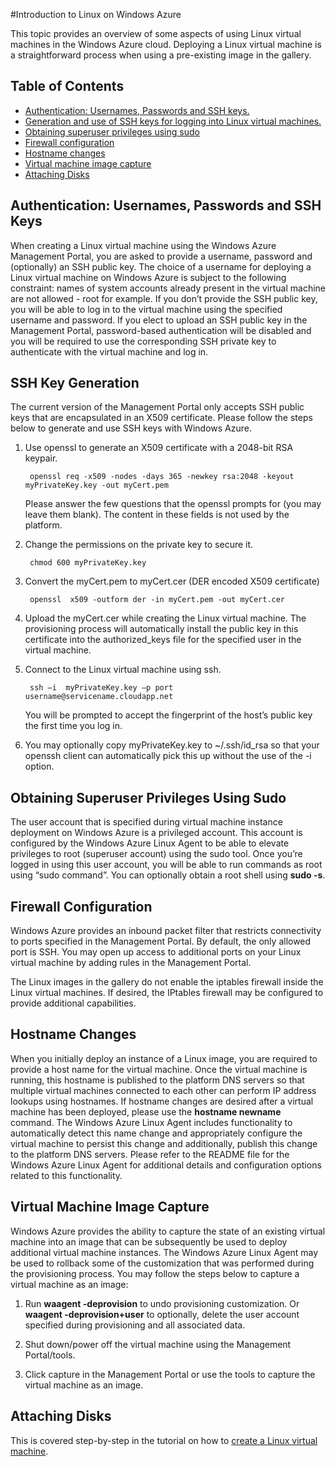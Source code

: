 ﻿<properties linkid="manage-linux-fundamentals-intro-to-linux" urlDisplayName="Intro to Linux" pageTitle="Introduction to Linux in Windows Azure - Windows Azure Tutorial" title="Introduction to Linux in Windows Azure - Windows Azure Tutorial" metaKeywords="Azure Linux vm, Linux vm" description="Learn about using Linux virtual machines on Windows Azure." metaCanonical="" disqusComments="1" umbracoNaviHide="0" />



#Introduction to Linux on Windows Azure

This topic provides an overview of some aspects of using Linux virtual machines in the Windows Azure cloud. Deploying a Linux virtual machine is a straightforward process when using a pre-existing image in the gallery. 

## Table of Contents ##

* [Authentication: Usernames, Passwords and SSH keys.](#authentication)
* [Generation and use of SSH keys for logging into Linux virtual machines.](#keygeneration)
* [Obtaining superuser privileges using sudo](#superuserprivileges)
* [Firewall configuration](#firewallconfiguration)
* [Hostname changes](#hostnamechanges)
* [Virtual machine image capture](#virtualmachine)
* [Attaching Disks](#attachingdisks)

<h2><a id="authentication"></a>Authentication: Usernames, Passwords and SSH Keys </h2>

When creating a Linux virtual machine using the Windows Azure Management Portal, you are asked to provide a username, password and (optionally) an SSH public key. The choice of a username for deploying a Linux virtual machine on Windows Azure is subject to the following constraint: names of system accounts already present in the virtual machine are not allowed - root for example.  If you don’t provide the SSH public key, you will be able to log in to the virtual machine using the specified username and password. If you elect to upload an SSH public key in the Management Portal, password-based authentication will be disabled and you will be required to use the corresponding SSH private key to authenticate with the virtual machine and log in.

<h2><a id="keygeneration"></a>SSH Key Generation </h2>

The current version of the Management Portal only accepts SSH public keys that are encapsulated in an X509 certificate. Please follow the steps below to generate and use SSH keys with Windows Azure.

1. Use openssl to generate an X509 certificate with a 2048-bit RSA keypair.
		
		openssl req -x509 -nodes -days 365 -newkey rsa:2048 -keyout myPrivateKey.key -out myCert.pem

	Please answer the few questions that the openssl prompts for (you may leave them blank). The content in these fields is not used by the platform.

2. Change the permissions on the private key to secure it.

		chmod 600 myPrivateKey.key

3. Convert the  myCert.pem to myCert.cer (DER encoded X509 certificate)

		openssl  x509 -outform der -in myCert.pem -out myCert.cer

4. Upload the myCert.cer while creating the Linux virtual machine. The provisioning process will automatically install the public key in this certificate into the authorized_keys file for the specified user in the virtual machine.

5. Connect to the Linux virtual machine using ssh.

		ssh –i  myPrivateKey.key –p port  username@servicename.cloudapp.net

	You will be prompted to accept the fingerprint of the host’s public key the first time you log in.

6. You may optionally copy myPrivateKey.key to ~/.ssh/id_rsa so that your openssh client can automatically pick this up without the use of the -i option.

<h2><a id="superuserprivileges"></a>Obtaining Superuser Privileges Using Sudo</h2> 

The user account that is specified during virtual machine instance deployment on Windows Azure is a privileged account. This account is configured by the Windows Azure Linux Agent to be able to elevate privileges to root (superuser account) using the sudo tool. Once you’re logged in using this user account, you will be able to run commands as root using “sudo command”. You can optionally obtain a root shell using **sudo -s**.

<h2><a id="firewallconfiguration"></a>Firewall Configuration </h2>

Windows Azure provides an inbound packet filter that restricts connectivity to ports specified in the Management Portal. By default, the only allowed port is SSH. You may open up access to additional ports on your Linux virtual machine by adding rules in the Management Portal.

The Linux images in the gallery do not enable the iptables firewall inside the Linux virtual machines. If desired, the IPtables firewall may be configured to provide additional capabilities.

<h2><a id="hostnamechanges"></a>Hostname Changes </h2>

When you initially deploy an instance of a Linux image, you are required to provide a host name for the virtual machine. Once the virtual machine is running, this hostname is published to the platform DNS servers so that multiple virtual machines connected to each other can perform IP address lookups using hostnames. If hostname changes are desired after a virtual machine has been deployed, please use the **hostname newname** command. The Windows Azure Linux Agent includes functionality to automatically detect this name change and appropriately configure the virtual machine to persist this change and additionally, publish this change to the platform DNS servers. Please refer to the README file for the Windows Azure Linux Agent for additional details and configuration options related to this functionality.

<h2><a id="virtualmachine"></a>Virtual Machine Image Capture </h2>

Windows Azure provides the ability to capture the state of an existing virtual machine into an image that can be subsequently be used to deploy additional virtual machine instances. The Windows Azure Linux Agent may be used to rollback some of the customization that was performed during the provisioning process. You may follow the steps below to capture a virtual machine as an image:

1. Run **waagent -deprovision** to undo provisioning customization. Or **waagent -deprovision+user** to optionally, delete the user account specified during provisioning and all associated data.

2. Shut down/power off the virtual machine using the Management Portal/tools.

3. Click capture in the Management Portal or use the tools to capture the virtual machine as an image.

<h2><a id="attachingdisks"></a>Attaching Disks </h2>

This is covered step-by-step in the tutorial on how to [create a Linux virtual machine](../virtual-machine-from-gallery/).

